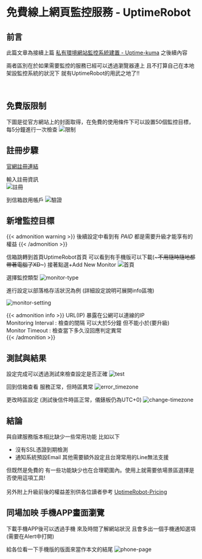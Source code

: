 # 免費線上網頁監控服務 - UptimeRobot


<!--more-->

## 前言
此篇文章為接續上篇 
[私有環境網站監控系統建置 - Uptime-kuma](http://localhost:1313/zh-tw/theme-document-docker-uptime_kuma/) 之後續內容 

兩者區別在於如果需要監控的服務已經可以透過瀏覽器連上 且不打算自己在本地架設監控系統的狀況下 就有UptimeRobot的用武之地了!!  

</br>

## 免費版限制
下圖是從官方網站上的封面取得，在免費的使用條件下可以設置50個監控目標，每5分鐘進行一次檢查
![限制](./Limit.jpg)  


## 註冊步驟

[官網註冊連結](https://uptimerobot.com/signUp?ref=website-header) 
 
輸入註冊資訊  
![註冊](./register.png) 

到信箱啟用帳戶 
![驗證](./vaildate.jpg) 

  
## 新增監控目標  

{{< admonition warning >}}
後續設定中看到有 *PAID* 都是需要升級才能享有的權益
{{< /admonition  >}} 

信箱跳轉到首頁UptimeRobot首頁 可以看到有手機版可以下載(~~~不用隨時隨地都帶著電腦了XD~~~) 接著點選+Add New Monitor 
![首頁](./first-page.jpg) 

選擇監控類型
![monitor-type](./monito-type.png)

進行設定以部落格存活狀況為例 (詳細設定說明可展開info區塊)   

![monitor-setting](./monitor-setting.jpg)   

{{< admonition info >}}
URL(IP) 暴露在公網可以連線的IP  </br>
Monitoring Interval : 檢查的間隔 可以大於5分鐘 但不能小於(要升級) </br>
Monitor Timeout : 檢查當下多久沒回應判定異常 </br>
{{< /admonition  >}} 

## 測試與結果
設定完成可以透過測試來檢查設定是否正確 
![test](./test.jpg)  

回到信箱查看 服務正常，但時區異常
![error_timezone](./error_timezone.jpg)
 
更改時區設定 (測試後信件時區正常，儀錶板仍為UTC+0)
![change-timezone](./change-timezone.jpg)

## 結論

與自建服務版本相比缺少一些常用功能 比如以下
- 沒有SSL憑證到期檢測
- 通知系統預設Email 其他需要額外設定且台灣常用的Line無法支援
  
但既然是免費的 有一些功能缺少也在合理範圍內。使用上就需要依場景區選擇是否使用這項工具!  
</br>
另外附上升級前後的權益差別供各位讀者參考 
[UptimeRobot-Pricing](https://app.uptimerobot.com/billing/pricing/)

## 同場加映 手機APP畫面瀏覽
下載手機APP後可以透過手機 來及時間了解網站狀況 且會多出一個手機通知選項(需要在Alert中打開)

給各位看一下手機版的版面來當作本文的結尾
![phone-page](./phone-page.png)


